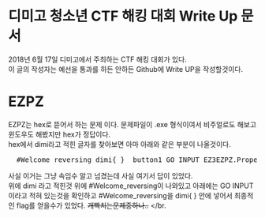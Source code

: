 # 디미고 청소년 CTF 해킹 대회 Write Up 문서
2018년 6월 17일 디미고에서 주최하는 CTF 해킹 대회가 있다. </br>
이 글의 작성자는 예선을 통과를 하든 안하든 Github에 Write UP을 작성할것이다. 

# EZPZ
EZPZ는 hex로 뜯어서 하는 문제 이다. 문제파일이 .exe 형식이여서 비주얼로도 해보고 윈도우도 해봤지만 hex가 정답이다. </br>
hex에서 dimi라고 적힌 글자를 찾아보면 아마 아래와 같은 부분이 나올것이다. </br>
<pre>
  #Welcome_reversing dimi{ }  button1 GO INPUT EZ3EZPZ.Properties.Resources
</pre>
사실 이거는 그냥 속임수 알고 넘겼는데 사실 여기서 답이 있었다. </br>
위에 dimi 라고 적힌것 위에 #Welcome_reversing이 나와있고 아래에는 GO INPUT 이라고 적혀 있는것을 확인하고 #Welcome_reversing을 dimi{ } 안에 넣어서 최종적인 flag를 얻을수가 있었다. ~~개빡치는문제중하나..~~ </br.

